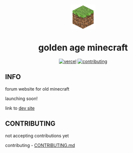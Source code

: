<div align="center">

  <img src="https://github.com/frog1123/goldenageminecraft/blob/master/goldenageminecraft.png" width="80" height="80">

  <h1>golden age minecraft</h1>

</div>

<div align="center">
  <!-- prettier-ignore -->
  <a href="https://goldenageminecraft.vercel.app/"><img src="https://vercelbadge.vercel.app/api/frog1123/goldenageminecraft?style=for-the-badge" alt="vercel" /></a>
  <a href="https://github.com/frog1123/goldenageminecraft/blob/master/CONTRIBUTING.md"><img src="https://img.shields.io/badge/%F0%9F%AA%B7-contributing-33bf82?labelColor=gray&style=for-the-badge" alt="contributing" /><a>
</div>

## INFO

forum website for old minecraft

launching soon!

link to [dev site](https://goldenageminecraft.vercel.app)

## CONTRIBUTING

not accepting contributions yet

contributing - [CONTRIBUTING.md](https://github.com/frog1123/goldenageminecraft/blob/master/CONTRIBUTING.md)
